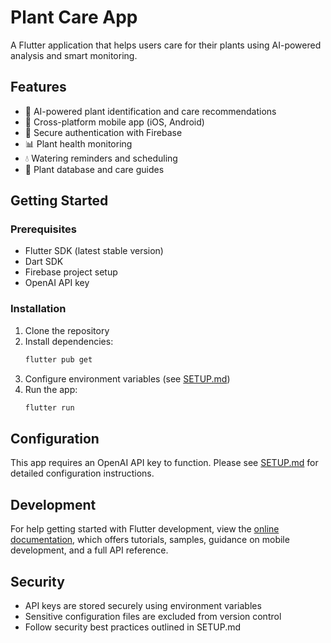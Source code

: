# Plant Care App

A Flutter application that helps users care for their plants using AI-powered analysis and smart monitoring.

## Features

- 🌱 AI-powered plant identification and care recommendations
- 📱 Cross-platform mobile app (iOS, Android)
- 🔐 Secure authentication with Firebase
- 📊 Plant health monitoring
- 💧 Watering reminders and scheduling
- 🌿 Plant database and care guides

## Getting Started

### Prerequisites

- Flutter SDK (latest stable version)
- Dart SDK
- Firebase project setup
- OpenAI API key

### Installation

1. Clone the repository
2. Install dependencies:
   ```bash
   flutter pub get
   ```
3. Configure environment variables (see [SETUP.md](SETUP.md))
4. Run the app:
   ```bash
   flutter run
   ```

## Configuration

This app requires an OpenAI API key to function. Please see [SETUP.md](SETUP.md) for detailed configuration instructions.

## Development

For help getting started with Flutter development, view the
[online documentation](https://docs.flutter.dev/), which offers tutorials,
samples, guidance on mobile development, and a full API reference.

## Security

- API keys are stored securely using environment variables
- Sensitive configuration files are excluded from version control
- Follow security best practices outlined in SETUP.md
